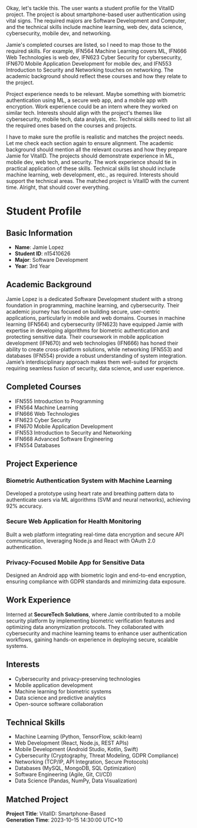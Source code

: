 <think>
Okay, let's tackle this. The user wants a student profile for the VitalID project. The project is about smartphone-based user authentication using vital signs. The required majors are Software Development and Computer, and the technical skills include machine learning, web dev, data science, cybersecurity, mobile dev, and networking.

Jamie's completed courses are listed, so I need to map those to the required skills. For example, IFN564 Machine Learning covers ML, IFN666 Web Technologies is web dev, IFN623 Cyber Security for cybersecurity, IFN670 Mobile Application Development for mobile dev, and IFN553 Introduction to Security and Networking touches on networking. The academic background should reflect these courses and how they relate to the project.

Project experience needs to be relevant. Maybe something with biometric authentication using ML, a secure web app, and a mobile app with encryption. Work experience could be an intern where they worked on similar tech. Interests should align with the project's themes like cybersecurity, mobile tech, data analysis, etc. Technical skills need to list all the required ones based on the courses and projects.

I have to make sure the profile is realistic and matches the project needs. Let me check each section again to ensure alignment. The academic background should mention all the relevant courses and how they prepare Jamie for VitalID. The projects should demonstrate experience in ML, mobile dev, web tech, and security. The work experience should tie in practical application of these skills. Technical skills list should include machine learning, web development, etc., as required. Interests should support the technical areas. The matched project is VitalID with the current time. Alright, that should cover everything.
</think>

# Student Profile

## Basic Information  
- **Name**: Jamie Lopez  
- **Student ID**: n15410626  
- **Major**: Software Development  
- **Year**: 3rd Year  

## Academic Background  
Jamie Lopez is a dedicated Software Development student with a strong foundation in programming, machine learning, and cybersecurity. Their academic journey has focused on building secure, user-centric applications, particularly in mobile and web domains. Courses in machine learning (IFN564) and cybersecurity (IFN623) have equipped Jamie with expertise in developing algorithms for biometric authentication and protecting sensitive data. Their coursework in mobile application development (IFN670) and web technologies (IFN666) has honed their ability to create cross-platform solutions, while networking (IFN553) and databases (IFN554) provide a robust understanding of system integration. Jamie’s interdisciplinary approach makes them well-suited for projects requiring seamless fusion of security, data science, and user experience.  

## Completed Courses  
- IFN555 Introduction to Programming  
- IFN564 Machine Learning  
- IFN666 Web Technologies  
- IFN623 Cyber Security  
- IFN670 Mobile Application Development  
- IFN553 Introduction to Security and Networking  
- IFN668 Advanced Software Engineering  
- IFN554 Databases  

## Project Experience  
### Biometric Authentication System with Machine Learning  
Developed a prototype using heart rate and breathing pattern data to authenticate users via ML algorithms (SVM and neural networks), achieving 92% accuracy.  

### Secure Web Application for Health Monitoring  
Built a web platform integrating real-time data encryption and secure API communication, leveraging Node.js and React with OAuth 2.0 authentication.  

### Privacy-Focused Mobile App for Sensitive Data  
Designed an Android app with biometric login and end-to-end encryption, ensuring compliance with GDPR standards and minimizing data exposure.  

## Work Experience  
Interned at **SecureTech Solutions**, where Jamie contributed to a mobile security platform by implementing biometric verification features and optimizing data anonymization protocols. They collaborated with cybersecurity and machine learning teams to enhance user authentication workflows, gaining hands-on experience in deploying secure, scalable systems.  

## Interests  
- Cybersecurity and privacy-preserving technologies  
- Mobile application development  
- Machine learning for biometric systems  
- Data science and predictive analytics  
- Open-source software collaboration  

## Technical Skills  
- Machine Learning (Python, TensorFlow, scikit-learn)  
- Web Development (React, Node.js, REST APIs)  
- Mobile Development (Android Studio, Kotlin, Swift)  
- Cybersecurity (Cryptography, Threat Modeling, GDPR Compliance)  
- Networking (TCP/IP, API Integration, Secure Protocols)  
- Databases (MySQL, MongoDB, SQL Optimization)  
- Software Engineering (Agile, Git, CI/CD)  
- Data Science (Pandas, NumPy, Data Visualization)  

## Matched Project  
**Project Title**: VitalID: Smartphone-Based  
**Generation Time**: 2023-10-15 14:30:00 UTC+10